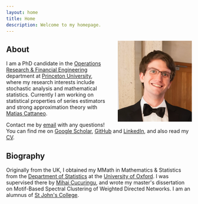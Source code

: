```yaml
---
layout: home
title: Home
description: Welcome to my homepage.
---
```



<img style="float: right; padding-left: 30px; padding-top: 5px;"
src="/assets/graphics/images_home/profile_small.png">

## About

I am a PhD candidate in the
[Operations Research & Financial Engineering](https://orfe.princeton.edu/)
department at
[Princeton University](https://www.princeton.edu/),
where my research interests include stochastic analysis
and mathematical statistics.
Currently I am working on
statistical properties of series estimators and
strong approximation theory with
[Matias Cattaneo](https://cattaneo.princeton.edu).

Contact me by
[email](mailto:wgu2@princeton.edu)
with any questions!
You can find me on
[Google Scholar](https://scholar.google.co.uk/citations?user=4rtNN4wAAAAJ&hl=en),
[GitHub](https://github.com/WGUNDERWOOD) and
[LinkedIn](https://www.linkedin.com/in/william--underwood/),
and also read my
[CV](https://github.com/WGUNDERWOOD/wgu-cv/blob/master/WGUnderwood.pdf).

## Biography

Originally from the UK,
I obtained my MMath in Mathematics & Statistics from the
[Department of Statistics](https://www.stats.ox.ac.uk/)
at the
[University of Oxford](http://www.ox.ac.uk/).
I was supervised there by
[Mihai Cucuringu](https://scholar.google.com/citations?user=GFvVRzwAAAAJ&hl=en),
and wrote my master's dissertation on
Motif-Based Spectral Clustering of
Weighted Directed Networks.
I am an alumnus of
[St John's College](https://www.sjc.ox.ac.uk/).
